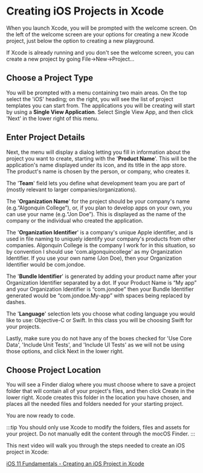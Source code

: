 # Creating iOS Projects in Xcode

When you launch Xcode, you will be prompted with the welcome screen. On the left of the welcome screen are your options for creating a new Xcode project, just below the option to creating a new playground.

If Xcode is already running and you don't see the welcome screen, you can create a new project by going File->New->Project...

## Choose a Project Type

You will be prompted with a menu containing two main areas. On the top select the 'iOS' heading; on the right, you will see the list of project templates you can start from. The applications you will be creating will start by using a **Single View Application**. Select Single View App, and then click 'Next' in the lower right of this menu.

## Enter Project Details

Next, the menu will display a dialog letting you fill in information about the project you want to create, starting with the '**Product Name**'. This will be the application's name displayed under its icon, and its title in the app store. The product's name is chosen by the person, or company, who creates it. 

The '**Team**' field lets you define what development team you are part of (mostly relevant to larger companies/organizations).

The '**Organization Name**' for the project should be your company's name (e.g.“Algonquin College”), or, if you plan to develop apps on your own, you can use your  name (e.g.“Jon Doe”). This is displayed as the name of the company or the individual who created the application.

The '**Organization Identifier**' is a company's unique Apple identifier, and is used in file naming to uniquely identify your company's products from other companies. Algonquin College is the company I work for in this situation, so by convention I should use 'com.algonquincollege' as my Organization Identifier. If you use your own name (Jon Doe), then your Organization Identifier would be com.jondoe.

The '**Bundle Identifier**' is generated by adding your product name after your Organization Identifier separated by a dot. If your Product Name is “My app” and your Organization Identifier is “com.jondoe” then your Bundle Identifier generated would be “com.jondoe.My-app” with spaces being replaced by dashes.

The '**Language**' selection lets you choose what coding language you would like to use: Objective-C or Swift. In this class you will be choosing Swift for your projects. 

Lastly, make sure you do not have any of the boxes checked for 'Use Core Data', 'Include Unit Tests', and 'Include UI Tests' as we will not be using those options, and click Next in the lower right.

## Choose Project Location

You will see a Finder dialog where you must choose where to save a project folder that will contain all of your project's files, and then click Create in the lower right. Xcode creates this folder in the location you have chosen, and places all the needed files and folders needed for your starting project.

You are now ready to code.

:::tip
You should only use Xcode to modify the folders, files and assets for your project.  Do not manually edit the content through the mocOS Finder.
:::

This next video will walk you through the steps needed to create an iOS project in Xcode:

[iOS 11 Fundamentals - Creating an iOS Project in Xcode <Badge text="Pluralsight"/>](https://app.pluralsight.com/course-player?clipId=6cb38e78-1745-4aa6-aecf-3ce1659a4e98)
